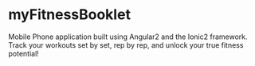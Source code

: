 # myFitnessBooklet
Mobile Phone application built using Angular2 and the Ionic2 framework. Track your workouts set by set, rep by rep, and unlock your true fitness potential!
